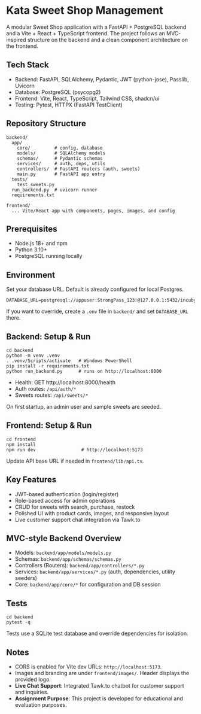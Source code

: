 # Kata Sweet Shop Management 

A modular Sweet Shop application with a FastAPI + PostgreSQL backend and a Vite + React + TypeScript frontend. The project follows an MVC-inspired structure on the backend and a clean component architecture on the frontend.

## Tech Stack
- Backend: FastAPI, SQLAlchemy, Pydantic, JWT (python-jose), Passlib, Uvicorn
- Database: PostgreSQL (psycopg2)
- Frontend: Vite, React, TypeScript, Tailwind CSS, shadcn/ui
- Testing: Pytest, HTTPX (FastAPI TestClient)

## Repository Structure
```
backend/
  app/
    core/         # config, database
    models/       # SQLAlchemy models
    schemas/      # Pydantic schemas
    services/     # auth, deps, utils
    controllers/  # FastAPI routers (auth, sweets)
    main.py       # FastAPI app entry
  tests/
    test_sweets.py
  run_backend.py  # uvicorn runner
  requirements.txt

frontend/
  ... Vite/React app with components, pages, images, and config
```

## Prerequisites
- Node.js 18+ and npm
- Python 3.10+
- PostgreSQL running locally

## Environment
Set your database URL. Default is already configured for local Postgres.
```
DATABASE_URL=postgresql://appuser:StrongPass_123!@127.0.0.1:5432/incubytes
```
If you want to override, create a `.env` file in `backend/` and set `DATABASE_URL` there.

## Backend: Setup & Run
```
cd backend
python -m venv .venv
. .venv/Scripts/activate   # Windows PowerShell
pip install -r requirements.txt
python run_backend.py      # runs on http://localhost:8000
```
- Health: GET http://localhost:8000/health
- Auth routes: `/api/auth/*`
- Sweets routes: `/api/sweets/*`

On first startup, an admin user and sample sweets are seeded.

## Frontend: Setup & Run
```
cd frontend
npm install
npm run dev                 # http://localhost:5173
```
Update API base URL if needed in `frontend/lib/api.ts`.

## Key Features
- JWT-based authentication (login/register)
- Role-based access for admin operations
- CRUD for sweets with search, purchase, restock
- Polished UI with product cards, images, and responsive layout
- Live customer support chat integration via Tawk.to

## MVC-style Backend Overview
- Models: `backend/app/models/models.py`
- Schemas: `backend/app/schemas/schemas.py`
- Controllers (Routers): `backend/app/controllers/*.py`
- Services: `backend/app/services/*.py` (auth, dependencies, utility seeders)
- Core: `backend/app/core/*` for configuration and DB session

## Tests
```
cd backend
pytest -q
```
Tests use a SQLite test database and override dependencies for isolation.

## Notes
- CORS is enabled for Vite dev URLs: `http://localhost:5173`.
- Images and branding are under `frontend/images/`. Header displays the provided logo.
- **Live Chat Support**: Integrated Tawk.to chatbot for customer support and inquiries.
- **Assignment Purpose**: This project is developed for educational and evaluation purposes.
